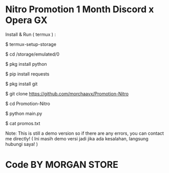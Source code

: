 # Nitro Promotion 1 Month Discord x Opera GX

Install & Run ( termux ) :

$ termux-setup-storage

$ cd /storage/emulated/0

$ pkg install python

$ pip install requests

$ pkg install git

$ git clone https://github.com/morchaavx/Promotion-Nitro

$ cd Promotion-Nitro

$ python main.py

$ cat promos.txt

Note: This is still a demo version so if there are any errors, you can contact me directly! ( Ini masih demo versi jadi jika ada kesalahan, langsung hubungi saya! )

# Code BY MORGAN STORE
